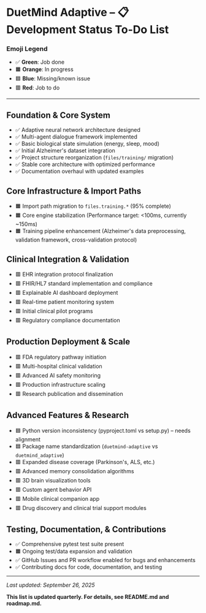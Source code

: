 # DuetMind Adaptive – 📋 Development Status To-Do List

### Emoji Legend
- ✅ **Green**: Job done
- 🟧 **Orange**: In progress
- 🟦 **Blue**: Missing/known issue
- 🟥 **Red**: Job to do

---

## Foundation & Core System
- ✅ Adaptive neural network architecture designed
- ✅ Multi-agent dialogue framework implemented
- ✅ Basic biological state simulation (energy, sleep, mood)
- ✅ Initial Alzheimer's dataset integration
- ✅ Project structure reorganization (`files/training/` migration)
- ✅ Stable core architecture with optimized performance
- ✅ Documentation overhaul with updated examples

## Core Infrastructure & Import Paths
- 🟧 Import path migration to `files.training.*` (95% complete)
- 🟧 Core engine stabilization (Performance target: <100ms, currently ~150ms)
- 🟧 Training pipeline enhancement (Alzheimer's data preprocessing, validation framework, cross-validation protocol)

## Clinical Integration & Validation
- 🟥 EHR integration protocol finalization
- 🟥 FHIR/HL7 standard implementation and compliance
- 🟥 Explainable AI dashboard deployment
- 🟥 Real-time patient monitoring system
- 🟥 Initial clinical pilot programs
- 🟥 Regulatory compliance documentation

## Production Deployment & Scale
- 🟥 FDA regulatory pathway initiation
- 🟥 Multi-hospital clinical validation
- 🟥 Advanced AI safety monitoring
- 🟥 Production infrastructure scaling
- 🟥 Research publication and dissemination

## Advanced Features & Research
- 🟦 Python version inconsistency (pyproject.toml vs setup.py) – needs alignment
- 🟦 Package name standardization (`duetmind-adaptive` vs `duetmind_adaptive`)
- 🟥 Expanded disease coverage (Parkinson's, ALS, etc.)
- 🟥 Advanced memory consolidation algorithms
- 🟥 3D brain visualization tools
- 🟥 Custom agent behavior API
- 🟥 Mobile clinical companion app
- 🟥 Drug discovery and clinical trial support modules

## Testing, Documentation, & Contributions
- ✅ Comprehensive pytest test suite present
- 🟧 Ongoing test/data expansion and validation
- ✅ GitHub Issues and PR workflow enabled for bugs and enhancements
- ✅ Contributing docs for code, documentation, and testing

---

_Last updated: September 26, 2025_

**This list is updated quarterly. For details, see README.md and roadmap.md.**
